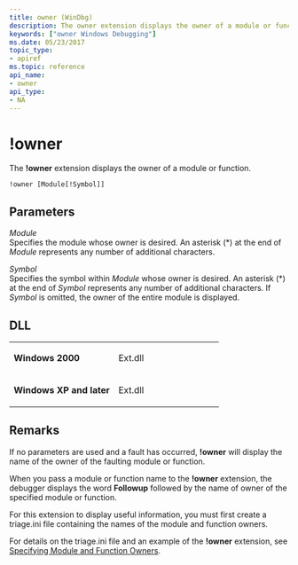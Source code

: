 ```yaml
---
title: owner (WinDbg)
description: The owner extension displays the owner of a module or function.
keywords: ["owner Windows Debugging"]
ms.date: 05/23/2017
topic_type:
- apiref
ms.topic: reference
api_name:
- owner
api_type:
- NA
---
```


# !owner


The **!owner** extension displays the owner of a module or function.

```dbgcmd
!owner [Module[!Symbol]]
```

## <span id="ddk__owner_dbg"></span><span id="DDK__OWNER_DBG"></span>Parameters


<span id="_______Module______"></span><span id="_______module______"></span><span id="_______MODULE______"></span> *Module*   
Specifies the module whose owner is desired. An asterisk (\*) at the end of *Module* represents any number of additional characters.

<span id="_______Symbol______"></span><span id="_______symbol______"></span><span id="_______SYMBOL______"></span> *Symbol*   
Specifies the symbol within *Module* whose owner is desired. An asterisk (\*) at the end of *Symbol* represents any number of additional characters. If *Symbol* is omitted, the owner of the entire module is displayed.

## DLL

<table>
<colgroup>
<col width="50%" />
<col width="50%" />
</colgroup>
<tbody>
<tr class="odd">
<td align="left"><p><strong>Windows 2000</strong></p></td>
<td align="left"><p>Ext.dll</p></td>
</tr>
<tr class="even">
<td align="left"><p><strong>Windows XP and later</strong></p></td>
<td align="left"><p>Ext.dll</p></td>
</tr>
</tbody>
</table>

 

## Remarks

If no parameters are used and a fault has occurred, **!owner** will display the name of the owner of the faulting module or function.

When you pass a module or function name to the **!owner** extension, the debugger displays the word **Followup** followed by the name of owner of the specified module or function.

For this extension to display useful information, you must first create a triage.ini file containing the names of the module and function owners.

For details on the triage.ini file and an example of the **!owner** extension, see [Specifying Module and Function Owners](../debugger/specifying-module-and-function-owners.md).

 

 






